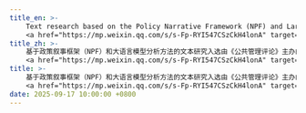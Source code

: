 ```yaml
---
title_en: >-
    Text research based on the Policy Narrative Framework (NPF) and Large Language Model analysis methods selected for the "One Hour for Youth • 2025 Autumn Equinox Qingdao" workshop agenda hosted by China Public Management Review.
    <a href="https://mp.weixin.qq.com/s/s-Fp-RYI547CSzCkH4lonA" target="_blank">View Details <i class="fas fa-angle-double-right"></i></a>
title_zh: >-
    基于政策叙事框架（NPF）和大语言模型分析方法的文本研究入选由《公共管理评论》主办的"给青年一小时•2025秋分青岛"工作坊议程。
    <a href="https://mp.weixin.qq.com/s/s-Fp-RYI547CSzCkH4lonA" target="_blank">查看详情 <i class="fas fa-angle-double-right"></i></a>
title: >-
    基于政策叙事框架（NPF）和大语言模型分析方法的文本研究入选由《公共管理评论》主办的"给青年一小时•2025秋分青岛"工作坊议程。
    <a href="https://mp.weixin.qq.com/s/s-Fp-RYI547CSzCkH4lonA" target="_blank">查看详情 <i class="fas fa-angle-double-right"></i></a>
date: 2025-09-17 10:00:00 +0800
---
```

